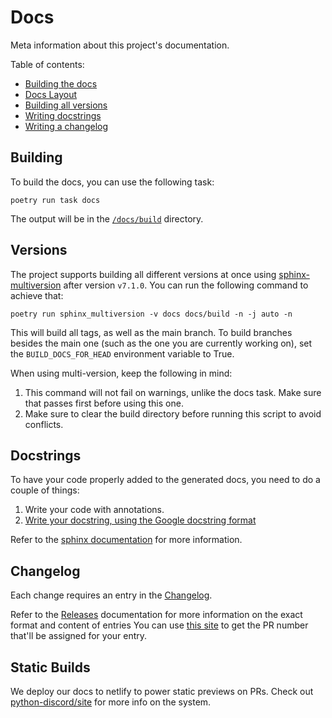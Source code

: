 # Docs
Meta information about this project's documentation.

Table of contents:
- [Building the docs](#Building)
- [Docs Layout](#Layout)
- [Building all versions](#Versions)
- [Writing docstrings](#Docstrings)
- [Writing a changelog](#Changelog)


## Building
To build the docs, you can use the following task:
```shell
poetry run task docs
```

The output will be in the [`/docs/build`](.) directory.


## Versions
The project supports building all different versions at once using [sphinx-multiversion][multiversion]
after version `v7.1.0`. You can run the following command to achieve that:

```shell
poetry run sphinx_multiversion -v docs docs/build -n -j auto -n
```

This will build all tags, as well as the main branch. To build branches besides the main one
(such as the one you are currently working on), set the `BUILD_DOCS_FOR_HEAD` environment variable
to True.

When using multi-version, keep the following in mind:
1. This command will not fail on warnings, unlike the docs task. Make sure that passes first
   before using this one.
2. Make sure to clear the build directory before running this script to avoid conflicts.


[multiversion]: https://holzhaus.github.io/sphinx-multiversion/master/index.html


## Docstrings
To have your code properly added to the generated docs, you need to do a couple of things:
1. Write your code with annotations.
2. [Write your docstring, using the Google docstring format][google]

Refer to the [sphinx documentation][docstring-sections] for more information.


[google]: https://sphinxcontrib-napoleon.readthedocs.io/en/latest/example_google.html
[docstring-sections]: https://www.sphinx-doc.org/en/master/usage/extensions/napoleon.html#docstring-sections


## Changelog
Each change requires an entry in the [Changelog](./changelog.rst).

Refer to the [Releases][releases] documentation for more information on the exact format and content of entries
You can use [this site][next] to get the PR number that'll be assigned for your entry.


[releases]: https://releases.readthedocs.io/en/latest/concepts.html
[next]: https://ichard26.github.io/next-pr-number/?owner=python-discord&name=bot-core

## Static Builds
We deploy our docs to netlify to power static previews on PRs.
Check out [python-discord/site][STATIC_BUILD_DOCS] for more info on the system.

[STATIC_BUILD_DOCS]: https://github.com/python-discord/site/tree/main/static-builds
